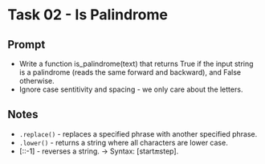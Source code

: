 # Task 02 - Is Palindrome

## Prompt
- Write a function is_palindrome(text) that returns True if the input string is a palindrome (reads the same forward and backward), and False otherwise.
- Ignore case sentitivity and spacing - we only care about the letters.

## Notes
- `.replace()` - replaces a specified phrase with another specified phrase.
- `.lower()` - returns a string where all characters are lower case.
- [::-1] - reverses a string. -> Syntax: [start:end:step].